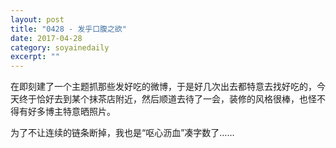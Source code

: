 ```yaml
---
layout: post
title: "0428 - 发乎口腹之欲" 
date: 2017-04-28 
category: soyainedaily 
excerpt: ""
---
```


在即刻建了一个主题抓那些发好吃的微博，于是好几次出去都特意去找好吃的，今天终于恰好去到某个抹茶店附近，然后顺道去待了一会，装修的风格很棒，也怪不得有好多博主特意晒照片。

为了不让连续的链条断掉，我也是“呕心沥血”凑字数了……